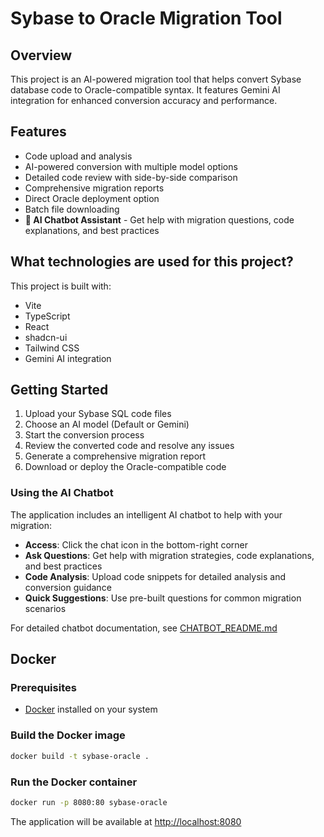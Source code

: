 
# Sybase to Oracle Migration Tool

## Overview
This project is an AI-powered migration tool that helps convert Sybase database code to Oracle-compatible syntax. It features Gemini AI integration for enhanced conversion accuracy and performance.

## Features
- Code upload and analysis
- AI-powered conversion with multiple model options
- Detailed code review with side-by-side comparison
- Comprehensive migration reports
- Direct Oracle deployment option
- Batch file downloading
- **🤖 AI Chatbot Assistant** - Get help with migration questions, code explanations, and best practices

## What technologies are used for this project?

This project is built with:

- Vite
- TypeScript
- React
- shadcn-ui
- Tailwind CSS
- Gemini AI integration

## Getting Started

1. Upload your Sybase SQL code files
2. Choose an AI model (Default or Gemini)
3. Start the conversion process
4. Review the converted code and resolve any issues
5. Generate a comprehensive migration report
6. Download or deploy the Oracle-compatible code

### Using the AI Chatbot

The application includes an intelligent AI chatbot to help with your migration:

- **Access**: Click the chat icon in the bottom-right corner
- **Ask Questions**: Get help with migration strategies, code explanations, and best practices
- **Code Analysis**: Upload code snippets for detailed analysis and conversion guidance
- **Quick Suggestions**: Use pre-built questions for common migration scenarios

For detailed chatbot documentation, see [CHATBOT_README.md](./CHATBOT_README.md)

## Docker

### Prerequisites
- [Docker](https://www.docker.com/get-started) installed on your system

### Build the Docker image
```sh
docker build -t sybase-oracle .
```

### Run the Docker container
```sh
docker run -p 8080:80 sybase-oracle
```

The application will be available at [http://localhost:8080](http://localhost:8080)
